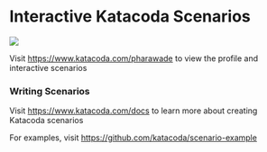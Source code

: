 # Interactive Katacoda Scenarios

[![](http://shields.katacoda.com/katacoda/pharawade/count.svg)](https://www.katacoda.com/pharawade "Get your profile on Katacoda.com")

Visit https://www.katacoda.com/pharawade to view the profile and interactive scenarios

### Writing Scenarios
Visit https://www.katacoda.com/docs to learn more about creating Katacoda scenarios

For examples, visit https://github.com/katacoda/scenario-example
